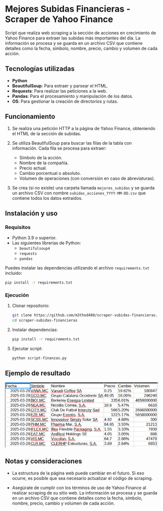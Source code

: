
# Mejores Subidas Financieras - Scraper de Yahoo Finance

Script que realiza web scraping a la sección de acciones en crecimiento de Yahoo Finance para extraer las subidas más importantes del día. La información se procesa y se guarda en un archivo CSV que contiene detalles como la fecha, símbolo, nombre, precio, cambio y volumen de cada acción. 

## Tecnologías utilizadas

- **Python**
- **BeautifulSoup**: Para extraer y parsear el HTML.
- **Requests**: Para realizar las peticiones a la web.
- **Pandas**: Para el procesamiento y manipulación de los datos.
- **OS**: Para gestionar la creación de directorios y rutas.

## Funcionamiento

1.  Se realiza una petición HTTP a la página de Yahoo Finance, obteniendo el HTML de la sección de subidas.

2. Se utiliza BeautifulSoup para buscar las filas de la tabla con información. Cada fila se procesa para extraer:
   - Símbolo de la acción.
   - Nombre de la compañía.
   - Precio actual.
   - Cambio porcentual o absoluto.
   - Volumen de operaciones (con conversión en caso de abreviaturas).

3. Se crea (si no existe) una carpeta llamada `mejores_subidas` y se guarda un archivo CSV con nombre `subidas_acciones_YYYY-MM-DD.csv` que contiene todos los datos extraídos.

## Instalación y uso
### Requisitos
- Python 3.9 o superior.
- Las siguientes librerías de Python:
  - `beautifulsoup4`
  - `requests`
  - `pandas`

Puedes instalar las dependencias utilizando el archivo `requirements.txt` incluido:
```bash
pip install -r requirements.txt
```
### Ejecución
1.  Clonar repositorio:
    
    ```bash
    git clone https://github.com/m3thod480/scraper-subidas-financieras.git
    cd scraper-subidas-financieras
    
    ```
    
2.  Instalar dependencias:
    
    ```bash
    pip install -r requirements.txt
    
    ```
    
3.  Ejecutar script:
    
    ```bash
    python script-finanzas.py
    
    ```
    

## Ejemplo de resultado
![Ejemplo de csv](example1.png)
## Notas y consideraciones
    
-   La estructura de la página web puede cambiar en el futuro. Si eso ocurre, es posible que sea necesario actualizar el código de scraping.
    
-   Asegúrate de cumplir con los términos de uso de Yahoo Finance al realizar scraping de su sitio web. La información se procesa y se guarda en un archivo CSV que contiene detalles como la fecha, símbolo, nombre, precio, cambio y volumen de cada acción. 

